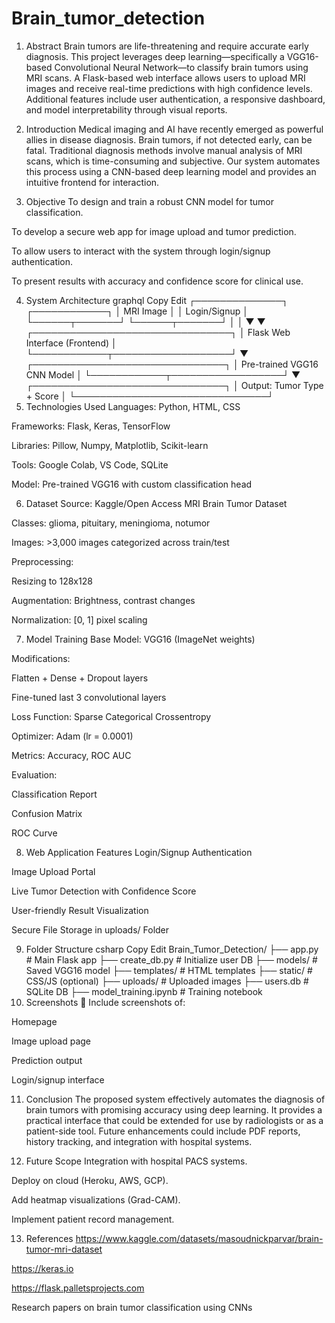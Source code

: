 # Brain_tumor_detection

1. Abstract
Brain tumors are life-threatening and require accurate early diagnosis. This project leverages deep learning—specifically a VGG16-based Convolutional Neural Network—to classify brain tumors using MRI scans. A Flask-based web interface allows users to upload MRI images and receive real-time predictions with high confidence levels. Additional features include user authentication, a responsive dashboard, and model interpretability through visual reports.

2. Introduction
Medical imaging and AI have recently emerged as powerful allies in disease diagnosis. Brain tumors, if not detected early, can be fatal. Traditional diagnosis methods involve manual analysis of MRI scans, which is time-consuming and subjective. Our system automates this process using a CNN-based deep learning model and provides an intuitive frontend for interaction.

3. Objective
To design and train a robust CNN model for tumor classification.

To develop a secure web app for image upload and tumor prediction.

To allow users to interact with the system through login/signup authentication.

To present results with accuracy and confidence score for clinical use.

4. System Architecture
graphql
Copy
Edit
         ┌──────────────┐       ┌────────────┐
         │   MRI Image  │       │  Login/Signup │
         └──────┬───────┘       └──────┬───────┘
                │                     │
                ▼                     ▼
         ┌────────────────────────────────┐
         │ Flask Web Interface (Frontend) │
         └────────────┬───────────────────┘
                      ▼
         ┌───────────────────────────────┐
         │  Pre-trained VGG16 CNN Model  │
         └────────────┬──────────────────┘
                      ▼
         ┌───────────────────────────────┐
         │  Output: Tumor Type + Score   │
         └───────────────────────────────┘
5. Technologies Used
Languages: Python, HTML, CSS

Frameworks: Flask, Keras, TensorFlow

Libraries: Pillow, Numpy, Matplotlib, Scikit-learn

Tools: Google Colab, VS Code, SQLite

Model: Pre-trained VGG16 with custom classification head

6. Dataset
Source: Kaggle/Open Access MRI Brain Tumor Dataset

Classes: glioma, pituitary, meningioma, notumor

Images: >3,000 images categorized across train/test

Preprocessing:

Resizing to 128x128

Augmentation: Brightness, contrast changes

Normalization: [0, 1] pixel scaling

7. Model Training
Base Model: VGG16 (ImageNet weights)

Modifications:

Flatten + Dense + Dropout layers

Fine-tuned last 3 convolutional layers

Loss Function: Sparse Categorical Crossentropy

Optimizer: Adam (lr = 0.0001)

Metrics: Accuracy, ROC AUC

Evaluation:

Classification Report

Confusion Matrix

ROC Curve

8. Web Application Features
Login/Signup Authentication

Image Upload Portal

Live Tumor Detection with Confidence Score

User-friendly Result Visualization

Secure File Storage in uploads/ Folder

9. Folder Structure
csharp
Copy
Edit
Brain_Tumor_Detection/
├── app.py                 # Main Flask app
├── create_db.py           # Initialize user DB
├── models/                # Saved VGG16 model
├── templates/             # HTML templates
├── static/                # CSS/JS (optional)
├── uploads/               # Uploaded images
├── users.db               # SQLite DB
├── model_training.ipynb   # Training notebook
10. Screenshots
📌 Include screenshots of:

Homepage

Image upload page

Prediction output

Login/signup interface

11. Conclusion
The proposed system effectively automates the diagnosis of brain tumors with promising accuracy using deep learning. It provides a practical interface that could be extended for use by radiologists or as a patient-side tool. Future enhancements could include PDF reports, history tracking, and integration with hospital systems.

12. Future Scope
Integration with hospital PACS systems.

Deploy on cloud (Heroku, AWS, GCP).

Add heatmap visualizations (Grad-CAM).

Implement patient record management.

13. References
https://www.kaggle.com/datasets/masoudnickparvar/brain-tumor-mri-dataset

https://keras.io

https://flask.palletsprojects.com

Research papers on brain tumor classification using CNNs

